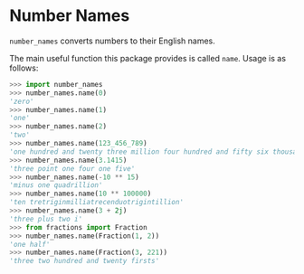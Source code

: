 # Number Names

`number_names` converts numbers to their English names.

The main useful function this package provides is called `name`. Usage
is as follows:

```python
>>> import number_names
>>> number_names.name(0)
'zero'
>>> number_names.name(1)
'one'
>>> number_names.name(2)
'two'
>>> number_names.name(123_456_789)
'one hundred and twenty three million four hundred and fifty six thousand seven hundred and eighty nine'
>>> number_names.name(3.1415)
'three point one four one five'
>>> number_names.name(-10 ** 15)
'minus one quadrillion'
>>> number_names.name(10 ** 100000)
'ten tretriginmilliatrecenduotrigintillion'
>>> number_names.name(3 + 2j)
'three plus two i'
>>> from fractions import Fraction
>>> number_names.name(Fraction(1, 2))
'one half'
>>> number_names.name(Fraction(3, 221))
'three two hundred and twenty firsts'
```
